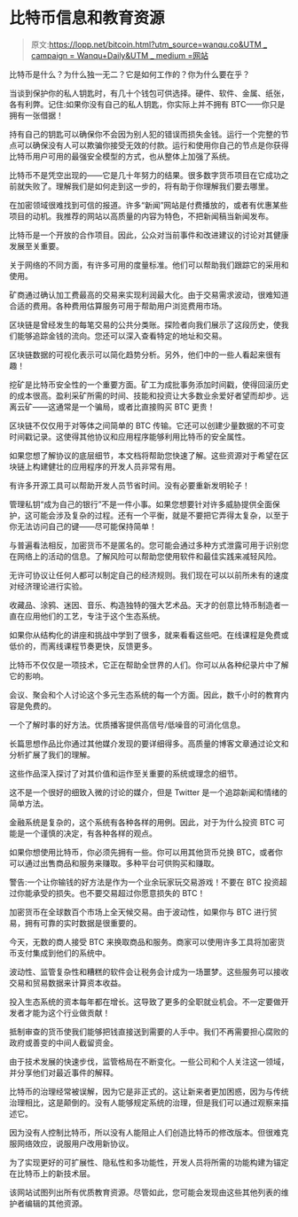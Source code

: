 # 比特币信息和教育资源

> 原文:[https://lopp.net/bitcoin.html?utm_source=wanqu.co&UTM _ campaign = Wanqu+Daily&UTM _ medium =网站](https://lopp.net/bitcoin.html?utm_source=wanqu.co&utm_campaign=Wanqu+Daily&utm_medium=website)

比特币是什么？为什么独一无二？它是如何工作的？你为什么要在乎？

当谈到保护你的私人钥匙时，有几十个钱包可供选择。硬件、软件、金属、纸张，各有利弊。记住:如果你没有自己的私人钥匙，你实际上并不拥有 BTC——你只是拥有一张借据！

持有自己的钥匙可以确保你不会因为别人犯的错误而损失金钱。运行一个完整的节点可以确保没有人可以欺骗你接受无效的付款。运行和使用你自己的节点是你获得比特币用户可用的最强安全模型的方式，也从整体上加强了系统。

比特币不是凭空出现的——它是几十年努力的结果。很多数字货币项目在它成功之前就失败了。理解我们是如何走到这一步的，将有助于你理解我们要去哪里。

在加密领域很难找到可信的报道。许多“新闻”网站是付费播放的，或者有优惠某些项目的动机。我推荐的网站以高质量的内容为特色，不把新闻稿当新闻发布。

比特币是一个开放的合作项目。因此，公众对当前事件和改进建议的讨论对其健康发展至关重要。

关于网络的不同方面，有许多可用的度量标准。他们可以帮助我们跟踪它的采用和使用。

矿商通过确认加工费最高的交易来实现利润最大化。由于交易需求波动，很难知道合适的费用。各种费用估算服务可用于帮助用户浏览费用市场。

区块链是曾经发生的每笔交易的公共分类账。探险者向我们展示了这段历史，使我们能够追踪金钱的流向。您还可以深入查看特定的地址和交易。

区块链数据的可视化表示可以简化趋势分析。另外，他们中的一些人看起来很有趣！

挖矿是比特币安全性的一个重要方面。矿工为成批事务添加时间戳，使得回滚历史的成本很高。盈利采矿所需的时间、技能和投资让大多数业余爱好者望而却步。远离云矿——这通常是一个骗局，或者比直接购买 BTC 更贵！

区块链不仅仅用于对等体之间简单的 BTC 传输。它还可以创建少量数据的不可变时间戳记录。这使得其他协议和应用程序能够利用比特币的安全属性。

如果您想了解协议的底层细节，本文档将帮助您快速了解。这些资源对于希望在区块链上构建健壮的应用程序的开发人员非常有用。

有许多开源工具可以帮助开发人员节省时间。没有必要重新发明轮子！

管理私钥“成为自己的银行”不是一件小事。如果您想要针对许多威胁提供全面保护，这可能会涉及复杂的过程。还有一个平衡，就是不要把它弄得太复杂，以至于你无法访问自己的键——尽可能保持简单！

与普遍看法相反，加密货币不是匿名的。您可能会通过多种方式泄露可用于识别您在网络上的活动的信息。了解风险可以帮助您使用软件和最佳实践来减轻风险。

无许可协议让任何人都可以制定自己的经济规则。我们现在可以以前所未有的速度对经济理论进行实验。

收藏品、涂鸦、迷因、音乐、构造独特的强大艺术品。天才的创意比特币制造者一直在应用他们的工艺，专注于这个生态系统。

如果你从结构化的讲座和挑战中学到了很多，就来看看这些吧。在线课程是免费或低价的，而离线课程节奏更快，反馈更多。

比特币不仅仅是一项技术，它正在帮助全世界的人们。你可以从各种纪录片中了解它的影响。

会议、聚会和个人讨论这个多元生态系统的每一个方面。因此，数千小时的教育内容是免费的。

一个了解时事的好方法。优质播客提供高信号/低噪音的可消化信息。

长篇思想作品比你通过其他媒介发现的要详细得多。高质量的博客文章通过论文和分析扩展了我们的理解。

这些作品深入探讨了对其价值和运作至关重要的系统或理念的细节。

这不是一个很好的细致入微的讨论的媒介，但是 Twitter 是一个追踪新闻和情绪的简单方法。

金融系统是复杂的，这个系统有各种各样的用例。因此，对于为什么投资 BTC 可能是一个谨慎的决定，有各种各样的观点。

如果你想使用比特币，你必须先拥有一些。你可以用其他货币兑换 BTC，或者你可以通过出售商品和服务来赚取。多种平台可供购买和赚取。

警告:一个让你输钱的好方法是作为一个业余玩家玩交易游戏！不要在 BTC 投资超过你能承受的损失。也不要交易超过你愿意损失的 BTC！

加密货币在全球数百个市场上全天候交易。由于波动性，如果你与 BTC 进行贸易，拥有可靠的实时数据是很重要的。

今天，无数的商人接受 BTC 来换取商品和服务。商家可以使用许多工具将加密货币支付集成到他们的系统中。

波动性、监管复杂性和糟糕的软件会让税务会计成为一场噩梦。这些服务可以接收交易和贸易数据来计算资本收益。

投入生态系统的资本每年都在增长。这导致了更多的全职就业机会。不一定要做开发者才能为这个行业做贡献！

抵制审查的货币使我们能够把钱直接送到需要的人手中。我们不再需要担心腐败的政府或善变的中间人截留资金。

由于技术发展的快速步伐，监管格局在不断变化。一些公司和个人关注这一领域，并分享他们对最近事件的解释。

比特币的治理经常被误解，因为它是非正式的。这让新来者更加困惑，因为与传统治理相比，这是颠倒的。没有人能够规定系统的治理，但是我们可以通过观察来描述它。

因为没有人控制比特币，所以没有人能阻止人们创造比特币的修改版本。但很难克服网络效应，说服用户改用新协议。

为了实现更好的可扩展性、隐私性和多功能性，开发人员将所需的功能构建为锚定在比特币上的新技术层。

该网站试图列出所有优质教育资源。尽管如此，您可能会发现由这些其他列表的维护者编辑的其他资源。